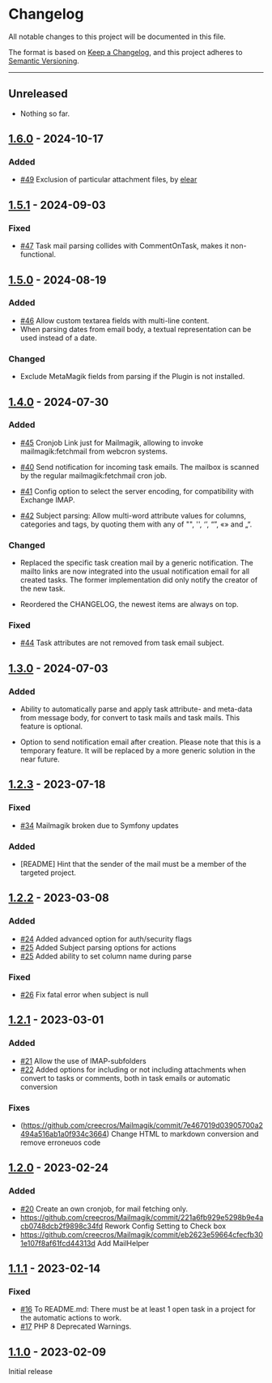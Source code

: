 # Changelog

All notable changes to this project will be documented in this file.

The format is based on [Keep a Changelog](https://keepachangelog.com/en/1.0.0/),
and this project adheres to [Semantic Versioning](https://semver.org/spec/v2.0.0.html).

---

## Unreleased

- Nothing so far.

## [1.6.0](https://github.com/creecros/Mailmagik/releases/tag/1.6.0) - 2024-10-17

### Added

- [#49](https://github.com/creecros/Mailmagik/issues/49) Exclusion of particular attachment files, by [elear](https://github.com/elear)

## [1.5.1](https://github.com/creecros/Mailmagik/releases/tag/1.5.1) - 2024-09-03

### Fixed

- [#47](https://github.com/creecros/Mailmagik/issues/47) Task mail parsing collides with CommentOnTask, makes it non-functional.

## [1.5.0](https://github.com/creecros/Mailmagik/releases/tag/1.5.0) - 2024-08-19

### Added

- [#46](https://github.com/creecros/Mailmagik/issues/46) Allow custom textarea fields with multi-line content.
- When parsing dates from email body, a textual representation can be used instead of a date.

### Changed

- Exclude MetaMagik fields from parsing if the Plugin is not installed.

## [1.4.0](https://github.com/creecros/Mailmagik/releases/tag/1.4.0) - 2024-07-30

### Added

- [#45](https://github.com/creecros/Mailmagik/issues/45) Cronjob Link just for Mailmagik, allowing to invoke mailmagik:fetchmail from webcron systems.

- [#40](https://github.com/creecros/Mailmagik/issues/40) Send notification for incoming task emails. The mailbox is scanned by the regular mailmagik:fetchmail cron job.

- [#41](https://github.com/creecros/Mailmagik/issues/41) Config option to select the server encoding, for compatibility with Exchange IMAP.

- [#42](https://github.com/creecros/Mailmagik/issues/42) Subject parsing: Allow multi-word attribute values for columns, categories and tags, by quoting them with any of "", '', ‘’, “”, «» and „“.

### Changed

- Replaced the specific task creation mail by a generic notification. The mailto links are now integrated into the usual notification email for all created tasks. The former implementation did only notify the creator of the new task.

- Reordered the CHANGELOG, the newest items are always on top.

### Fixed

- [#44](https://github.com/creecros/Mailmagik/issues/44) Task attributes are not removed from task email subject.

## [1.3.0](https://github.com/creecros/Mailmagik/releases/tag/1.3.0) - 2024-07-03

### Added

- Ability to automatically parse and apply task attribute- and meta-data from message body, for convert to task mails and task mails. This feature is optional.

- Option to send notification email after creation. Please note that this is a temporary feature. It will be replaced by a more generic solution in the near future.

## [1.2.3](https://github.com/creecros/Mailmagik/releases/tag/1.2.3) - 2023-07-18

### Fixed

- [#34](https://github.com/creecros/Mailmagik/issues/34) Mailmagik broken due to Symfony updates

### Added

- [README] Hint that the sender of the mail must be a member of the targeted project.

## [1.2.2](https://github.com/creecros/Mailmagik/releases/tag/1.2.2) - 2023-03-08

### Added

- [#24](https://github.com/creecros/Mailmagik/discussions/24) Added advanced option for auth/security flags
- [#25](https://github.com/creecros/Mailmagik/discussions/25) Added Subject parsing options for actions
- [#25](https://github.com/creecros/Mailmagik/discussions/25) Added ability to set column name during parse

### Fixed

- [#26](https://github.com/creecros/Mailmagik/issues/26) Fix fatal error when subject is null

## [1.2.1](https://github.com/creecros/Mailmagik/releases/tag/1.2.1) - 2023-03-01

### Added
-  [#21](https://github.com/creecros/Mailmagik/issues/21) Allow the use of IMAP-subfolders
-  [#22](https://github.com/creecros/Mailmagik/issues/22) Added options for including or not including attachments when convert to tasks or comments, both in task emails or automatic conversion

### Fixes
- (https://github.com/creecros/Mailmagik/commit/7e467019d03905700a2494a516ab1a0f934c3664) Change HTML to markdown conversion and remove erroneuos code

## [1.2.0](https://github.com/creecros/Mailmagik/releases/tag/1.2.0) - 2023-02-24

### Added

- [#20](https://github.com/creecros/Mailmagik/issues/20) Create an own cronjob, for mail fetching only.
- https://github.com/creecros/Mailmagik/commit/221a6fb929e5298b9e4acb0748dcb2f9898c34fd Rework Config Setting to Check box
- https://github.com/creecros/Mailmagik/commit/eb2623e59664cfecfb301e107f8af61fcd44313d Add MailHelper

## [1.1.1](https://github.com/creecros/Mailmagik/releases/tag/1.1.1) - 2023-02-14

### Fixed

- [#16](https://github.com/creecros/Mailmagik/issues/16) To README.md: There must be at least 1 open task in a project for the automatic actions to work.
- [#17](https://github.com/creecros/Mailmagik/issues/17)  PHP 8 Deprecated Warnings.

## [1.1.0](https://github.com/creecros/Mailmagik/releases/tag/1.1.0) - 2023-02-09

Initial release
